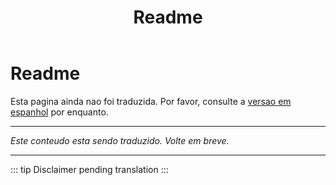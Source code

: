﻿---
title: Readme
---

<!-- TODO: translation missing -->

# Readme

Esta pagina ainda nao foi traduzida. Por favor, consulte a [versao em espanhol](/es/readme) por enquanto.

---

*Este conteudo esta sendo traduzido. Volte em breve.*

---

::: tip
Disclaimer pending translation
:::
